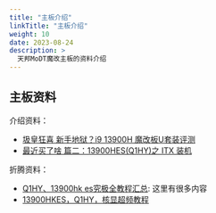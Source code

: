 ```yaml
---
title: "主板介绍"
linkTitle: "主板介绍"
weight: 10
date: 2023-08-24
description: >
  天邦MoDT魔改主板的资料介绍 
---
```




## 主板资料

介绍资料：

- [圾皇狂喜 新手地狱？i9 13900H 魔改板U套装评测](https://igeekbb.com/2024/01/02/13900h/)
- [最近买了啥 篇二：13900HES(Q1HY)之 ITX 装机](https://post.smzdm.com/p/avpn8lq7/)

折腾资料：

- [Q1HY、13900hk es究极全教程汇总](https://www.bilibili.com/read/cv31202351/): 这里有很多内容
- [13900HKES，Q1HY，核显超频教程](https://www.bilibili.com/video/BV1q34y1w7MB/)